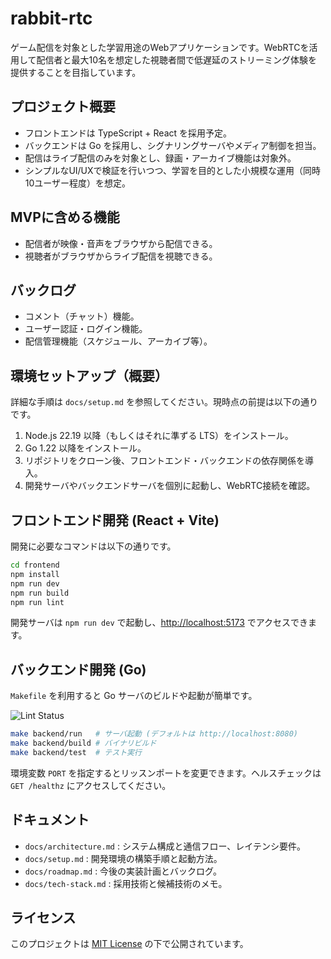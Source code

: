 # rabbit-rtc

ゲーム配信を対象とした学習用途のWebアプリケーションです。WebRTCを活用して配信者と最大10名を想定した視聴者間で低遅延のストリーミング体験を提供することを目指しています。

## プロジェクト概要
- フロントエンドは TypeScript + React を採用予定。
- バックエンドは Go を採用し、シグナリングサーバやメディア制御を担当。
- 配信はライブ配信のみを対象とし、録画・アーカイブ機能は対象外。
- シンプルなUI/UXで検証を行いつつ、学習を目的とした小規模な運用（同時10ユーザー程度）を想定。

## MVPに含める機能
- 配信者が映像・音声をブラウザから配信できる。
- 視聴者がブラウザからライブ配信を視聴できる。

## バックログ
- コメント（チャット）機能。
- ユーザー認証・ログイン機能。
- 配信管理機能（スケジュール、アーカイブ等）。

## 環境セットアップ（概要）
詳細な手順は `docs/setup.md` を参照してください。現時点の前提は以下の通りです。

1. Node.js 22.19 以降（もしくはそれに準ずる LTS）をインストール。
2. Go 1.22 以降をインストール。
3. リポジトリをクローン後、フロントエンド・バックエンドの依存関係を導入。
4. 開発サーバやバックエンドサーバを個別に起動し、WebRTC接続を確認。

## フロントエンド開発 (React + Vite)
開発に必要なコマンドは以下の通りです。

```bash
cd frontend
npm install
npm run dev
npm run build
npm run lint
```

開発サーバは `npm run dev` で起動し、[http://localhost:5173](http://localhost:5173) でアクセスできます。

## バックエンド開発 (Go)
`Makefile` を利用すると Go サーバのビルドや起動が簡単です。

![Lint Status](https://github.com/uoxou-moe/rabbit-rtc/actions/workflows/lint.yml/badge.svg)

```bash
make backend/run   # サーバ起動 (デフォルトは http://localhost:8080)
make backend/build # バイナリビルド
make backend/test  # テスト実行
```

環境変数 `PORT` を指定するとリッスンポートを変更できます。ヘルスチェックは `GET /healthz` にアクセスしてください。

## ドキュメント
- `docs/architecture.md` : システム構成と通信フロー、レイテンシ要件。
- `docs/setup.md` : 開発環境の構築手順と起動方法。
- `docs/roadmap.md` : 今後の実装計画とバックログ。
- `docs/tech-stack.md` : 採用技術と候補技術のメモ。

## ライセンス
このプロジェクトは [MIT License](LICENSE) の下で公開されています。
